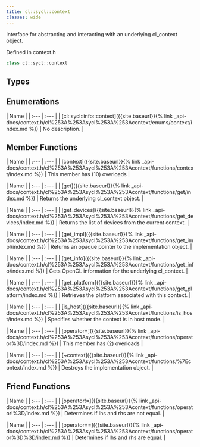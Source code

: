 ```yaml
---
title: cl::sycl::context
classes: wide
---
```



Interface for abstracting and interacting with an underlying cl_context object. 

Defined in context.h

```cpp
class cl::sycl::context
```

## Types

## Enumerations

  | Name |
| :--- | :--- |
| [cl::sycl::info::context]({{site.baseurl}}{% link _api-docs/context.h/cl%253A%253Asycl%253A%253Acontext/enums/context/index.md %}) | No description. |

## Member Functions

  | Name |
| :--- | :--- |
| [context]({{site.baseurl}}{% link _api-docs/context.h/cl%253A%253Asycl%253A%253Acontext/functions/context/index.md %}) | This member has (10) overloads |

  | Name |
| :--- | :--- |
| [get]({{site.baseurl}}{% link _api-docs/context.h/cl%253A%253Asycl%253A%253Acontext/functions/get/index.md %}) | Returns the underlying cl_context object.  |

  | Name |
| :--- | :--- |
| [get\_devices]({{site.baseurl}}{% link _api-docs/context.h/cl%253A%253Asycl%253A%253Acontext/functions/get_devices/index.md %}) | Returns the list of devices from the current context.  |

  | Name |
| :--- | :--- |
| [get\_impl]({{site.baseurl}}{% link _api-docs/context.h/cl%253A%253Asycl%253A%253Acontext/functions/get_impl/index.md %}) | Returns an opaque pointer to the implementation object.  |

  | Name |
| :--- | :--- |
| [get\_info]({{site.baseurl}}{% link _api-docs/context.h/cl%253A%253Asycl%253A%253Acontext/functions/get_info/index.md %}) | Gets OpenCL information for the underlying cl_context.  |

  | Name |
| :--- | :--- |
| [get\_platform]({{site.baseurl}}{% link _api-docs/context.h/cl%253A%253Asycl%253A%253Acontext/functions/get_platform/index.md %}) | Retrieves the platform associated with this context.  |

  | Name |
| :--- | :--- |
| [is\_host]({{site.baseurl}}{% link _api-docs/context.h/cl%253A%253Asycl%253A%253Acontext/functions/is_host/index.md %}) | Specifies whether the context is in host mode.  |

  | Name |
| :--- | :--- |
| [operator=]({{site.baseurl}}{% link _api-docs/context.h/cl%253A%253Asycl%253A%253Acontext/functions/operator%3D/index.md %}) | This member has (2) overloads |

  | Name |
| :--- | :--- |
| [~context]({{site.baseurl}}{% link _api-docs/context.h/cl%253A%253Asycl%253A%253Acontext/functions/%7Econtext/index.md %}) | Destroys the implementation object.  |


## Friend Functions

  | Name |
| :--- | :--- |
| [operator!=]({{site.baseurl}}{% link _api-docs/context.h/cl%253A%253Asycl%253A%253Acontext/functions/operator!%3D/index.md %}) | Determines if lhs and rhs are not equal.  |

  | Name |
| :--- | :--- |
| [operator==]({{site.baseurl}}{% link _api-docs/context.h/cl%253A%253Asycl%253A%253Acontext/functions/operator%3D%3D/index.md %}) | Determines if lhs and rhs are equal.  |

